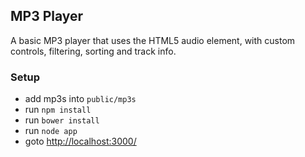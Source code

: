 ## MP3 Player

A basic MP3 player that uses the HTML5 audio element, with custom controls, filtering, sorting and track info.

### Setup

* add mp3s into `public/mp3s`
* run `npm install`
* run `bower install`
* run `node app`
* goto [http://localhost:3000/](http://localhost:3000/)

